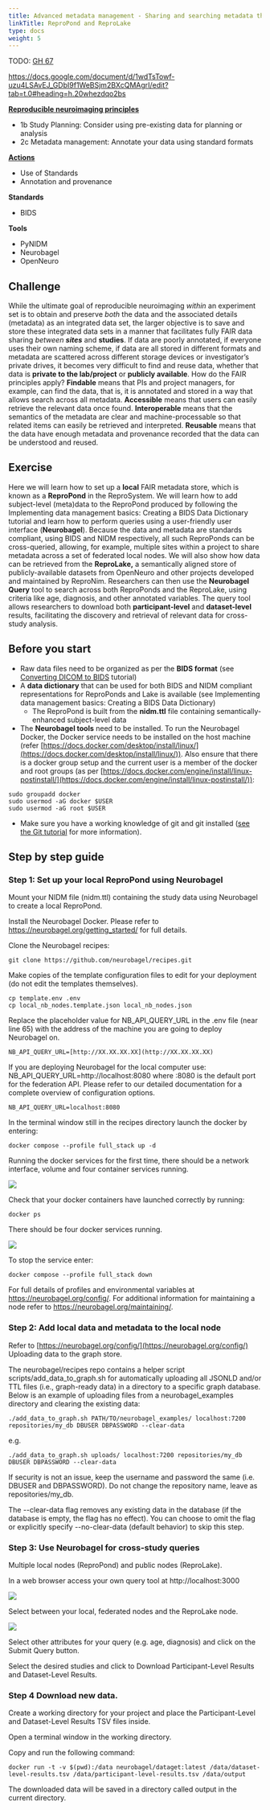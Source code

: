 ```yaml
---
title: Advanced metadata management - Sharing and searching metadata through a ReproPond and the ReproLake
linkTitle: ReproPond and ReproLake
type: docs
weight: 5
---
```


TODO: [GH 67](https://github.com/ReproNim/repronim.org/issues/67)

https://docs.google.com/document/d/1wdTsTowf-uzu4LSAvEJ_GDbI9f1WeBSjm2BXcQMAgrI/edit?tab=t.0#heading=h.20whezdqo2bs

**[Reproducible neuroimaging principles](/about/in-practice/#repronims-principles-of-reproducible-neuroimaging)**

- 1b Study Planning: Consider using pre-existing data for planning or analysis
- 2c Metadata management: Annotate your data using standard formats

**[Actions](/about/in-practice/#repronims-4-core-actions)**

- Use of Standards
- Annotation and provenance

**Standards**

- BIDS

**Tools**

- PyNIDM
- Neurobagel
- OpenNeuro

## Challenge

While the ultimate goal of reproducible neuroimaging *within* an experiment set is to obtain and preserve *both* the data and the associated details (metadata) as an integrated data set,  the larger objective is to save and store these integrated data sets in a manner that facilitates fully FAIR data sharing *between **sites*** and **studies**.  If data are poorly annotated, if everyone uses their own naming scheme, if data are all stored in different formats and metadata are scattered across different storage devices or investigator’s private drives, it becomes very difficult to find and reuse data, whether that data is **private to the lab/project** or **publicly available**. How do the FAIR principles apply? **Findable** means that PIs and project managers, for example,  can find the data, that is, it is annotated and stored in a way that allows search across all metadata.  **Accessible** means that users can easily retrieve the relevant data once found.  **Interoperable** means that the semantics of the metadata are clear and machine-processable so that related items can easily be retrieved and interpreted. **Reusable** means that the data have enough metadata and provenance recorded that the data can be understood and reused.

## Exercise

Here we will learn how to set up a **local** FAIR metadata store, which is known as a **ReproPond** in the ReproSystem.  We will learn how to add subject-level (meta)data to the ReproPond produced by following the Implementing data management basics:  Creating a BIDS Data Dictionary tutorial and learn how to perform queries using a user-friendly user interface (**Neurobagel**). Because the data and metadata are standards compliant, using BIDS and NIDM respectively, all such ReproPonds can be cross-queried, allowing, for example, multiple sites within a project to share metadata across a set of federated local nodes. We will also show how data can be retrieved from the **ReproLake,** a semantically aligned store of publicly-available datasets from OpenNeuro and other projects developed and maintained by ReproNim. Researchers can then use the **Neurobagel Query** tool to search across both ReproPonds and the ReproLake, using criteria like age, diagnosis, and other annotated variables. The query tool allows researchers to download both **participant-level** and **dataset-level** results, facilitating the discovery and retrieval of relevant data for cross-study analysis.

## Before you start

* Raw data files need to be organized as per the **BIDS format** (see [Converting DICOM to BIDS](http://resources/tutorials/dicom-to-bids/) tutorial)
* A **data dictionary** that can be used for both BIDS and NIDM compliant representations for ReproPonds and Lake is available (see Implementing data management basics:  Creating a BIDS Data Dictionary)
  * The ReproPond is built from the **nidm.ttl** file containing semantically-enhanced subject-level data
* The **Neurobagel tools** need to be installed.  To run the Neurobagel Docker, the Docker service needs to be installed on the host machine (refer [https://docs.docker.com/desktop/install/linux/](https://docs.docker.com/desktop/install/linux/)).  Also ensure that there is a docker group setup and the current user is a member of the docker and root groups (as per [https://docs.docker.com/engine/install/linux-postinstall/](https://docs.docker.com/engine/install/linux-postinstall/)):

```
sudo groupadd docker
sudo usermod -aG docker $USER
sudo usermod -aG root $USER
```

* Make sure you have a working knowledge of git and git installed ([see the Git tutorial](/resources/tutorials/git/#step-1-install-the-necessary-tools) for more information).

## Step by step guide

### Step 1: Set up your local ReproPond using Neurobagel

Mount your NIDM file (nidm.ttl) containing the study data using Neurobagel to create a local ReproPond.

Install the Neurobagel Docker.  Please refer to https://neurobagel.org/getting_started/ for full details.

Clone the Neurobagel recipes:

```
git clone https://github.com/neurobagel/recipes.git
```

Make copies of the template configuration files to edit for your deployment (do not edit the templates themselves).

```
cp template.env .env
cp local_nb_nodes.template.json local_nb_nodes.json
```

Replace the placeholder value for NB_API_QUERY_URL in the .env file (near line 65) with the address of the machine you are going to deploy Neurobagel on.

```
NB_API_QUERY_URL=[http://XX.XX.XX.XX](http://XX.XX.XX.XX)
```

If you are deploying Neurobagel for the local computer use: NB_API_QUERY_URL=http://localhost:8080 where :8080 is the default port for the federation API. Please refer to our detailed documentation for a complete overview of configuration options.

```
NB_API_QUERY_URL=localhost:8080
```

In the terminal window still in the recipes directory launch the docker by entering:

```
docker compose --profile full_stack up -d
```

Running the docker services for the first time, there should be a network interface, volume and four container services running.

![](/images/pond-lake-1.png)

Check that your docker containers have launched correctly by running:

```
docker ps
```

There should be four docker services running.

![](/images/pond-lake-2.png)

To stop the service enter:

```
docker compose --profile full_stack down
```

For full details of profiles and environmental variables at https://neurobagel.org/config/. For additional information for maintaining a node refer to https://neurobagel.org/maintaining/.

### Step 2: Add local data and metadata to the local node

Refer to [https://neurobagel.org/config/](https://neurobagel.org/config/) Uploading data to the graph store.

The neurobagel/recipes repo contains a helper script scripts/add_data_to_graph.sh for automatically uploading all JSONLD and/or TTL files (i.e., graph-ready data) in a directory to a specific graph database. Below is an example of uploading files from a neurobagel_examples directory and clearing the existing data:

```
./add_data_to_graph.sh PATH/TO/neurobagel_examples/ localhost:7200 repositories/my_db DBUSER DBPASSWORD --clear-data
```

e.g.

```
./add_data_to_graph.sh uploads/ localhost:7200 repositories/my_db DBUSER DBPASSWORD --clear-data
```

If security is not an issue, keep the username and password the same (i.e. DBUSER and DBPASSWORD). Do not change the repository name, leave as repositories/my_db.

The --clear-data flag removes any existing data in the database (if the database is empty, the flag has no effect). You can choose to omit the flag or explicitly specify --no-clear-data (default behavior) to skip this step.

### Step 3: Use Neurobagel for cross-study queries

Multiple local nodes (ReproPond) and public nodes (ReproLake).

In a web browser access your own query tool at http://localhost:3000

![](/images/pond-lake-3.png)

Select between your local, federated nodes and the ReproLake node.

![](/images/pond-lake-4.png)

Select other attributes for your query (e.g. age, diagnosis) and click on the Submit Query button.

Select the desired studies and click to Download Participant-Level Results and Dataset-Level Results.

### Step 4 Download new data.

Create a working directory for your project and place the Participant-Level and Dataset-Level Results TSV files inside.

Open a terminal window in the working directory.

Copy and run the following command:

```
docker run -t -v $(pwd):/data neurobagel/dataget:latest /data/dataset-level-results.tsv /data/participant-level-results.tsv /data/output
```

The downloaded data will be saved in a directory called output in the current directory.
